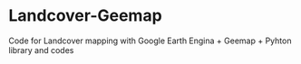 # Landcover-Geemap
Code for Landcover mapping with Google Earth Engina + Geemap + Pyhton library and codes
